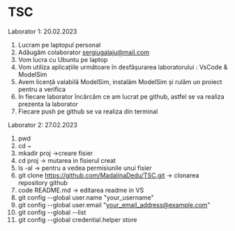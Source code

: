 # TSC 
Laborator 1: 20.02.2023

1. Lucram pe laptopul personal 
2. Adăugăm colaborator sergiugalaju@mail.com
3. Vom lucra cu Ubuntu pe laptop
4. Vom utiliza aplicațiile următoare în desfășurarea laboratorului : VsCode & ModelSim
5. Avem licență valabilă ModelSim, instalăm ModelSim și rulăm un proiect pentru a verifica 
6. In fiecare laborator încărcăm ce am lucrat pe github, astfel se va realiza prezenta la laborator
7. Fiecare push pe github se va realiza din terminal  

Laborator 2: 27.02.2023
1. pwd
2. cd ~
3. mkadir proj ->creare fisier
4. cd proj -> mutarea in fisierul creat
5. ls -al -> pentru a vedea permisiunile unui fisier
6. git clone https://github.com/MadalinaDedu/TSC.git -> clonarea repository github
7. code README.md -> editarea readme in VS
8. git config --global user.name "your_username"
9. git config --global user.email "your_email_address@example.com"
10. git config --global --list
11. git config --global credential.helper store